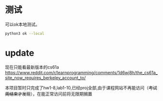 # 测试
可以ok本地测试。
```bash
python3 ok --local
```
# update
现在只能看最新版本的cs61a
https://www.reddit.com/r/learnprogramming/comments/1d6wj8h/the_cs61a_site_now_requires_berkeley_account_to/

本项目暂时只完成了hw1-8,lab1-10,已经proj全部,由于课程网站不再能访问（~~考试周结束才发现~~），在能正常访问前将无限期搁置
